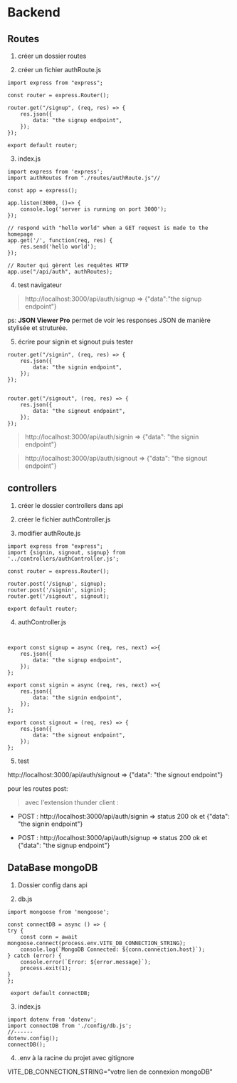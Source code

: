 # Backend

## Routes

1. créer un dossier routes

2. créer un fichier authRoute.js

````
import express from "express";

const router = express.Router();

router.get("/signup", (req, res) => {
    res.json({
        data: "the signup endpoint",
    });
});

export default router;
````

3. index.js

````
import express from 'express';
import authRoutes from "./routes/authRoute.js"//

const app = express();

app.listen(3000, ()=> {
    console.log('server is running on port 3000');
});

// respond with "hello world" when a GET request is made to the homepage
app.get('/', function(req, res) {
    res.send('hello world');
});

// Router qui gèrent les requêtes HTTP 
app.use("/api/auth", authRoutes);  
````

4. test navigateur

> http://localhost:3000/api/auth/signup => {"data":"the signup endpoint"}

ps: **JSON Viewer Pro** permet de voir les responses JSON de manière stylisée et struturée.

5. écrire pour signin et signout puis tester

````
router.get("/signin", (req, res) => {
    res.json({
        data: "the signin endpoint",
    });
});


router.get("/signout", (req, res) => {
    res.json({
        data: "the signout endpoint",
    });
});
````

> http://localhost:3000/api/auth/signin => {"data": "the signin endpoint"}

> http://localhost:3000/api/auth/signout => {"data": "the signout endpoint"}

## controllers

1. créer le dossier controllers dans api

2. créer le fichier authController.js

3. modifier authRoute.js

````
import express from "express";
import {signin, signout, signup} from '../controllers/authController.js';

const router = express.Router();

router.post('/signup', signup);
router.post('/signin', signin);
router.get('/signout', signout);

export default router;
````

4. authController.js

````


export const signup = async (req, res, next) =>{
    res.json({
        data: "the signup endpoint",
    });
};

export const signin = async (req, res, next) =>{
    res.json({
        data: "the signin endpoint",
    });
};

export const signout = (req, res) => {
    res.json({
        data: "the signout endpoint",
    });
};
````

5. test 

http://localhost:3000/api/auth/signout => {"data": "the signout endpoint"}

pour les routes post:

> avec  l'extension thunder client :

- POST : http://localhost:3000/api/auth/signin => status 200 ok et {"data": "the signin endpoint"}

- POST : http://localhost:3000/api/auth/signup => status 200 ok et {"data": "the signup endpoint"}

## DataBase mongoDB

1. Dossier config dans api

2. db.js

````
import mongoose from 'mongoose';

const connectDB = async () => {
try {
    const conn = await mongoose.connect(process.env.VITE_DB_CONNECTION_STRING);
    console.log(`MongoDB Connected: ${conn.connection.host}`);
} catch (error) {
    console.error(`Error: ${error.message}`);
    process.exit(1);
}
};

 export default connectDB;
````

3. index.js

````
import dotenv from 'dotenv';
import connectDB from './config/db.js';
//------
dotenv.config();
connectDB();

````

4. .env à la racine du projet avec gitignore


VITE_DB_CONNECTION_STRING="votre lien de connexion mongoDB"